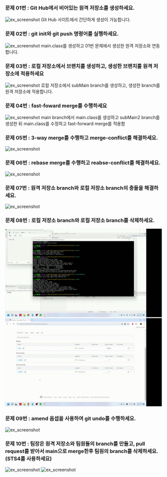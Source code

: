 ### 문제 01번 : Git Hub에서 비어있는 원격 저장소를 생성하세요.
![ex_screenshot](./resource/1번-문제.gif)
Git Hub 사이트에서 간단하게 생성이 가능합니다.

### 문제 02번 : git init와 git push 명령어를 실행하세요.
![ex_screenshot](./resource/2번-문제.gif)
main.class를 생성하고 01번 문제에서 생성한 원격 저장소와 연동합니다.

### 문제 03번 : 로컬 저장소에서 브랜치를 생성하고, 생성한 브랜치를 원격 저장소에 적용하세요
![ex_screenshot](./resource/3번-문제.gif)
로컬 저장소에서 subMain branch를 생성하고, 생성한 branch를 원격 저장소에 적용합니다.

### 문제 04번 : fast-foward merge를 수행하세요
![ex_screenshot](./resource/4번-문제.gif)
main branch에서 main.class를 생성하고 subMain2 branch를 생성한 뒤 main.class를 수정하고 fast-forward merge를 적용함

### 문제 05번 : 3-way merge를 수행하고 merge-conflict를 해결하세요.
![ex_screenshot](./resource/5번-문제.gif)

### 문제 06번 : rebase merge를 수행하고 reabse-conflict를 해결하세요.
![ex_screenshot](./resource/6번-문제.gif)

### 문제 07번 : 원격 저장소 branch와 로컬 저장소 branch의 충돌을 해결하세요.
![ex_screenshot](./resource/7번-문제.gif)

### 문제 08번 : 로컬 저장소 branch와 로컬 저장소 branch를 삭제하세요.
![ex_screenshot](./resource/8번-문제_1.gif)
![ex_screenshot](./resource/8번-문제_2.gif)

### 문제 09번 : amend 옵셥을 사용하여 git undo를 수행하세요.
![ex_screenshot](./resource/9번-문제.gif)

### 문제 10번 : 팀장은 원격 저장소와 팀원들의 branch를 만들고, pull request를 받아서 main으로 merge한후 팀원의 branch를 삭제하세요. (STS4를 사용하세요)
![ex_screenshot](./resource/10번-문제_1.gif)
![ex_screenshot](./resource/10번-문제_2.gif)
